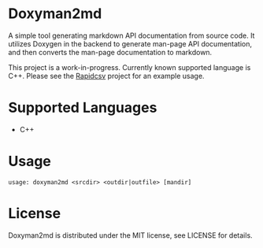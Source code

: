 # Doxyman2md
A simple tool generating markdown API documentation from source code. It utilizes Doxygen in the backend
to generate man-page API documentation, and then converts the man-page documentation to markdown.

This project is a work-in-progress. Currently known supported language is C++.
Please see the [Rapidcsv](https://github.com/d99kris/rapidcsv/tree/master/doc) project for an example usage.

# Supported Languages
- C++

# Usage
```
usage: doxyman2md <srcdir> <outdir|outfile> [mandir]
```

# License
Doxyman2md is distributed under the MIT license, see LICENSE for details.

